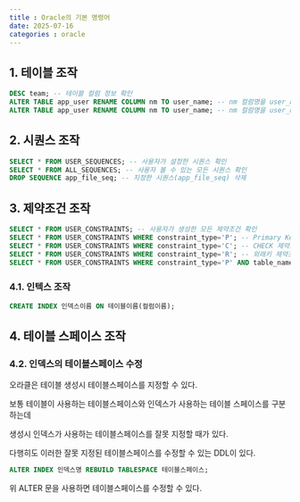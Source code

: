 ```yaml
---
title : Oracle의 기본 명령어
date: 2025-07-16
categories : oracle
---
```



## 1. 테이블 조작

```sql
DESC team; -- 테이블 컬럼 정보 확인
ALTER TABLE app_user RENAME COLUMN nm TO user_name; -- nm 컬럼명을 user_name으로 변경
ALTER TABLE app_user RENAME COLUMN nm TO user_name; -- nm 컬럼명을 user_name으로 변경
```

## 2. 시퀀스 조작

```sql
SELECT * FROM USER_SEQUENCES; -- 사용자가 설정한 시퀀스 확인
SELECT * FROM ALL_SEQUENCES; -- 사용자 볼 수 있는 모든 시퀀스 확인
DROP SEQUENCE app_file_seq; -- 지정한 시퀀스(app_file_seq) 삭제
```

## 3. 제약조건 조작

```sql
SELECT * FROM USER_CONSTRAINTS; -- 사용자가 생성한 모든 제약조건 확인
SELECT * FROM USER_CONSTRAINTS WHERE constraint_type='P'; -- Primary Key 제약조건 조회
SELECT * FROM USER_CONSTRAINTS WHERE constraint_type='C'; -- CHECK 제약조건(not null, 도메인 등)
SELECT * FROM USER_CONSTRAINTS WHERE constraint_type='R'; -- 외래키 제약조건 조회
SELECT * FROM USER_CONSTRAINTS WHERE constraint_type='P' AND table_name = 'APP_FILE'; -- 특정 테이블의 기본키 제약조건 조회
```

### 4.1. 인텍스 조작

```sql
CREATE INDEX 인덱스이름 ON 테이블이름(컬럼이름);
```

## 4. 테이블 스페이스 조작



### 4.2. 인덱스의 테이블스페이스 수정

오라클은 테이블 생성시 테이블스페이스를 지정할 수 있다. 

보통 테이블이 사용하는 테이블스페이스와 인덱스가 사용하는 테이블 스페이스를 구분하는데

생성시 인덱스가 사용하는 테이블스페이스를 잘못 지정할 때가 있다. 
 
다행히도 이러한 잘못 지정된 테이블스페이스를 수정할 수 있는  DDL이 있다. 


```sql
ALTER INDEX 인덱스명 REBUILD TABLESPACE 테이블스페이스;
```

위 ALTER 문을 사용하면 테이블스페이스를 수정할 수 있다.








